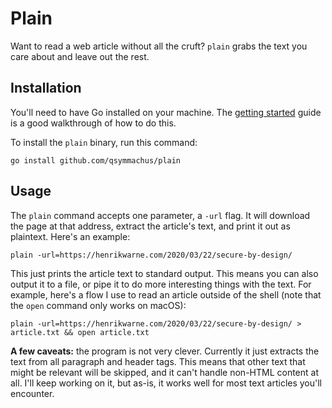 Plain
=====

Want to read a web article without all the cruft? `plain` grabs the text you care about and leave out the rest.

Installation
------------

You'll need to have Go installed on your machine. The [getting started](https://golang.org/doc/install) guide is a good walkthrough of how to do this.

To install the `plain` binary, run this command:

```shell
go install github.com/qsymmachus/plain
```

Usage
-----

The `plain` command accepts one parameter, a `-url` flag. It will download the page at that address, extract the article's text, and print it out as plaintext. Here's an example:

```shell
plain -url=https://henrikwarne.com/2020/03/22/secure-by-design/
```

This just prints the article text to standard output. This means you can also output it to a file, or pipe it to do more interesting things with the text. For example, here's a flow I use to read an article outside of the shell (note that the `open` command only works on macOS):

```shell
plain -url=https://henrikwarne.com/2020/03/22/secure-by-design/ > article.txt && open article.txt
```

__A few caveats:__ the program is not very clever. Currently it just extracts the text from all paragraph and header tags. This means that other text that might be relevant will be skipped, and it can't handle non-HTML content at all. I'll keep working on it, but as-is, it works well for most text articles you'll encounter.
